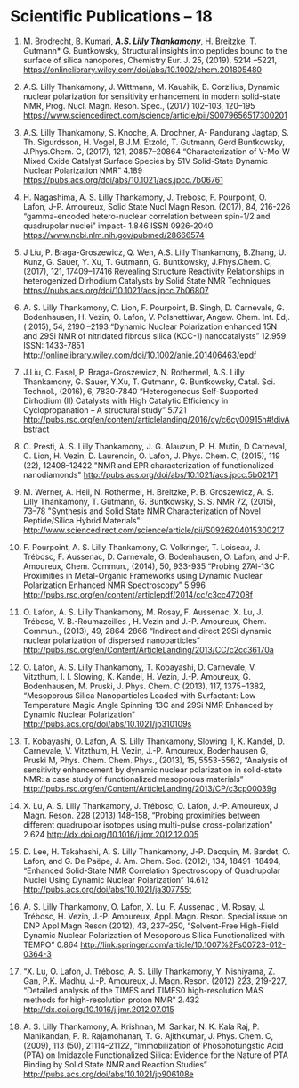 # Scientific Publications – 18

1)	M. Brodrecht, B. Kumari, **_A.S. Lilly Thankamony_**, H. Breitzke, T. Gutmann* G. Buntkowsky, Structural insights into peptides bound to the surface of silica nanopores, Chemistry Eur. J. 25, (2019), 5214 –5221, 
https://onlinelibrary.wiley.com/doi/abs/10.1002/chem.201805480

2)	A.S. Lilly Thankamony, J. Wittmann, M. Kaushik, B. Corzilius, Dynamic nuclear polarization for sensitivity enhancement in modern solid-state NMR, Prog. Nucl. Magn. Reson. Spec., (2017) 102–103, 120–195
https://www.sciencedirect.com/science/article/pii/S0079656517300201

3)	 A.S. Lilly Thankamony, S. Knoche, A. Drochner, A- Pandurang Jagtap, S. Th. Sigurdsson, H. Vogel, B.J.M. Etzold, T. Gutmann, Gerd Buntkowsky, J.Phys.Chem. C, (2017), 121, 20857–20864 “Characterization of V-Mo-W Mixed Oxide Catalyst Surface Species by 51V Solid-State Dynamic Nuclear Polarization NMR” 4.189
https://pubs.acs.org/doi/abs/10.1021/acs.jpcc.7b06761

4)	H. Nagashima, A. S. Lilly Thankamony, J. Trebosc, F. Pourpoint, O. Lafon, J-P. Amoureux, Solid State Nucl Magn Reson. (2017), 84, 216-226 “gamma-encoded hetero-nuclear correlation between spin-1/2 and quadrupolar nuclei” impact- 1.846 ISSN 0926-2040
https://www.ncbi.nlm.nih.gov/pubmed/28666574

5)	J Liu, P. Braga-Groszewicz, Q. Wen, A.S. Lilly Thankamony, B.Zhang, U. Kunz, G. Sauer, Y. Xu, T. Gutmann, G. Buntkowsky, J.Phys.Chem. C, (2017), 121, 17409–17416 Revealing Structure Reactivity Relationships in heterogenized Dirhodium Catalysts by Solid State
NMR Techniques 
https://pubs.acs.org/doi/10.1021/acs.jpcc.7b06807

6)	A. S. Lilly Thankamony, C. Lion, F. Pourpoint, B. Singh, D. Carnevale, G. Bodenhausen, H. Vezin, O. Lafon, V. Polshettiwar, Angew. Chem. Int. Ed,.( 2015), 54, 2190 –2193
“Dynamic Nuclear Polarization enhanced 15N and 29Si NMR of nitridated fibrous silica (KCC-1) nanocatalysts” 12.959 ISSN: 1433-7851
http://onlinelibrary.wiley.com/doi/10.1002/anie.201406463/epdf
 
7)	J.Liu, C. Fasel, P. Braga-Groszewicz, N. Rothermel, A.S. Lilly Thankamony, G. Sauer, Y.Xu, T. Gutmann, G. Buntkowsky, Catal. Sci. Technol., (2016), 6, 7830-7840
“Heterogeneous Self-Supported Dirhodium (II) Catalysts with High Catalytic Efficiency in Cyclopropanation – A structural study” 5.721
http://pubs.rsc.org/en/content/articlelanding/2016/cy/c6cy00915h#!divAbstract

8)	C. Presti,  A. S. Lilly Thankamony, J. G. Alauzun, P. H. Mutin, D Carneval, C. Lion, H. Vezin, D. Laurencin, O. Lafon, J. Phys. Chem. C, (2015), 119 (22), 12408–12422 "NMR and EPR characterization of functionalized nanodiamonds"
http://pubs.acs.org/doi/abs/10.1021/acs.jpcc.5b02171

9)	M. Werner, A. Heil, N. Rothermel, H. Breitzke, P. B. Groszewicz, A. S. Lilly    Thankamony, T. Gutmann, G. Buntkowsky, S. S. NMR  72, (2015), 73–78 
	"Synthesis and Solid State NMR Characterization of Novel Peptide/Silica Hybrid Materials" 
     http://www.sciencedirect.com/science/article/pii/S0926204015300217

10)	F. Pourpoint, A. S. Lilly Thankamony, C. Volkringer, T. Loiseau, J. Trébosc, F. Aussenac, D. Carnevale, G. Bodenhausen, O. Lafon, and J-P. Amoureux, Chem. Commun., (2014), 50, 933-935 “Probing 27Al-13C Proximities in Metal-Organic Frameworks using Dynamic Nuclear Polarization Enhanced NMR Spectroscopy” 5.996 
http://pubs.rsc.org/en/content/articlepdf/2014/cc/c3cc47208f

11)	O. Lafon, A. S. Lilly Thankamony, M. Rosay, F. Aussenac, X. Lu, J. Trébosc, V. B.-Roumazeilles , H. Vezin and J.-P. Amoureux, Chem. Commun., (2013), 49, 2864-2866 “Indirect and direct 29Si dynamic nuclear polarization of dispersed nanoparticles”
http://pubs.rsc.org/en/Content/ArticleLanding/2013/CC/c2cc36170a

12)	O. Lafon, A. S. Lilly Thankamony, T. Kobayashi, D. Carnevale, V. Vitzthum, I. I. Slowing, K. Kandel, H. Vezin, J.-P. Amoureux, G. Bodenhausen, M. Pruski, J. Phys. Chem. C (2013), 117, 1375−1382, “Mesoporous Silica Nanoparticles Loaded with Surfactant: Low Temperature Magic Angle Spinning 13C and 29Si NMR Enhanced by Dynamic Nuclear Polarization” 
http://pubs.acs.org/doi/abs/10.1021/jp310109s

13)	T. Kobayashi, O. Lafon, A. S. Lilly Thankamony, Slowing II, K. Kandel, D. Carnevale, V. Vitzthum, H. Vezin, J.-P. Amoureux, Bodenhausen G, Pruski M, Phys. Chem. Chem. Phys., (2013), 15, 5553-5562, “Analysis of sensitivity enhancement by dynamic nuclear polarization in solid-state NMR: a case study of functionalized mesoporous materials”
http://pubs.rsc.org/en/Content/ArticleLanding/2013/CP/c3cp00039g

14)	X. Lu, A. S. Lilly Thankamony, J. Trébosc, O. Lafon, J.-P. Amoureux, J. Magn. Reson. 228 (2013) 148–158, “Probing proximities between different quadrupolar isotopes using multi-pulse cross-polarization” 2.624
http://dx.doi.org/10.1016/j.jmr.2012.12.005

15)	D. Lee, H. Takahashi, A. S. Lilly Thankamony, J-P. Dacquin, M. Bardet, O. Lafon, and G. De Paëpe, J. Am. Chem. Soc. (2012), 134, 18491−18494, “Enhanced Solid-State NMR Correlation Spectroscopy of Quadrupolar Nuclei Using Dynamic Nuclear Polarization” 14.612
http://pubs.acs.org/doi/abs/10.1021/ja307755t

16)	A. S. Lilly Thankamony, O. Lafon, X. Lu, F. Aussenac , M. Rosay, J. Trébosc, H. Vezin, J.-P. Amoureux, Appl. Magn. Reson. Special issue on DNP Appl Magn Reson (2012), 43, 237–250, “Solvent-Free High-Field Dynamic Nuclear Polarization of Mesoporous Silica Functionalized with TEMPO” 0.864
 http://link.springer.com/article/10.1007%2Fs00723-012-0364-3

17)	 “X. Lu, O. Lafon, J. Trébosc, A. S. Lilly Thankamony, Y. Nishiyama, Z. Gan, P.K. Madhu, J.-P. Amoureux, J. Magn. Reson. (2012) 223, 219-227, “Detailed analysis of the TIMES and TIMES0 high-resolution MAS methods for high-resolution proton NMR” 2.432
http://dx.doi.org/10.1016/j.jmr.2012.07.015

18)	A. S. Lilly Thankamony, A. Krishnan, M. Sankar, N. K. Kala Raj, P. Manikandan, P. R. Rajamohanan, T. G. Ajithkumar, J. Phys. Chem. C, (2009), 113 (50), 21114–21122, “Immobilization of Phosphotungstic Acid (PTA) on Imidazole Functionalized Silica: Evidence for the Nature of PTA Binding by Solid State NMR and Reaction Studies”
http://pubs.acs.org/doi/abs/10.1021/jp906108e
